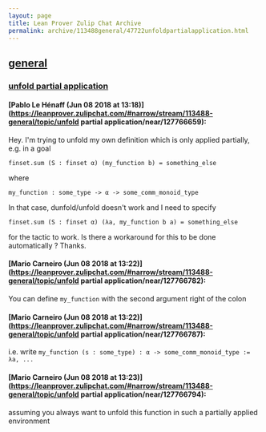 ```yaml
---
layout: page
title: Lean Prover Zulip Chat Archive 
permalink: archive/113488general/47722unfoldpartialapplication.html
---
```


## [general](index.html)
### [unfold partial application](47722unfoldpartialapplication.html)

#### [Pablo Le Hénaff (Jun 08 2018 at 13:18)](https://leanprover.zulipchat.com/#narrow/stream/113488-general/topic/unfold partial application/near/127766659):
Hey.
I'm trying to unfold my own definition which is only applied partially, e.g.
in a goal
```lean
finset.sum (S : finset α) (my_function b) = something_else
```
where
```lean
my_function : some_type -> α -> some_comm_monoid_type
```

In that case, dunfold/unfold doesn't work and I need to specify
```lean
finset.sum (S : finset α) (λa, my_function b a) = something_else
```
for the tactic to work. Is there a workaround for this to be done automatically ? Thanks.

#### [Mario Carneiro (Jun 08 2018 at 13:22)](https://leanprover.zulipchat.com/#narrow/stream/113488-general/topic/unfold partial application/near/127766782):
You can define `my_function` with the second argument right of the colon

#### [Mario Carneiro (Jun 08 2018 at 13:22)](https://leanprover.zulipchat.com/#narrow/stream/113488-general/topic/unfold partial application/near/127766787):
i.e. write `my_function (s : some_type) : α -> some_comm_monoid_type := λa, ...`

#### [Mario Carneiro (Jun 08 2018 at 13:23)](https://leanprover.zulipchat.com/#narrow/stream/113488-general/topic/unfold partial application/near/127766794):
assuming you always want to unfold this function in such a partially applied environment

